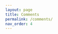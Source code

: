 ```yaml
---
layout: page
title: Comments
permalink: /comments/
nav_order: 4
---
```


<script src="https://utteranc.es/client.js"
        repo="postsent.github.io"
        issue-term="url"
        theme="github-light"
        crossorigin="anonymous"
        async>
</script>